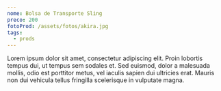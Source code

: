 ```yaml
---
nome: Bolsa de Transporte Sling
preco: 200
fotoProd: /assets/fotos/akira.jpg
tags:
  - prods
---
```

Lorem ipsum dolor sit amet, consectetur adipiscing elit. Proin lobortis tempus dui, ut tempus sem sodales et. Sed euismod, dolor a malesuada mollis, odio est porttitor metus, vel iaculis sapien dui ultricies erat. Mauris non dui vehicula tellus fringilla scelerisque in vulputate magna.